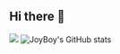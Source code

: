 ## Hi there 👋

<!--
**NIDNASSER-Abdelmajid/NIDNASSER-Abdelmajid** is a ✨ _special_ ✨ repository because its `README.md` (this file) appears on your GitHub profile.

Here are some ideas to get you started:

- 🔭 I’m currently working on ...
- 🌱 I’m currently learning ...
- 👯 I’m looking to collaborate on ...
- 🤔 I’m looking for help with ...
- 💬 Ask me about ...
- 📫 How to reach me: ...
- 😄 Pronouns: ...
- ⚡ Fun fact: ...
-->

![](https://komarev.com/ghpvc/?username=NIDNASSER-Abdelmajid&color=blue&label=Data+Folks&abbreviated=true)
![JoyBoy's GitHub stats](https://github-readme-stats.vercel.app/api?username=NIDNASSER-Abdelmajid&show_icons=true&theme=radical)
